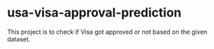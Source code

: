 # usa-visa-approval-prediction
 This project is to check if Visa got approved or not based on the given dataset.
